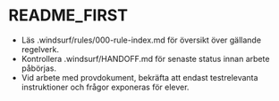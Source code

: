 # README_FIRST

- Läs .windsurf/rules/000-rule-index.md för översikt över gällande regelverk.
- Kontrollera .windsurf/HANDOFF.md för senaste status innan arbete påbörjas.
- Vid arbete med provdokument, bekräfta att endast testrelevanta instruktioner och frågor exponeras för elever.
